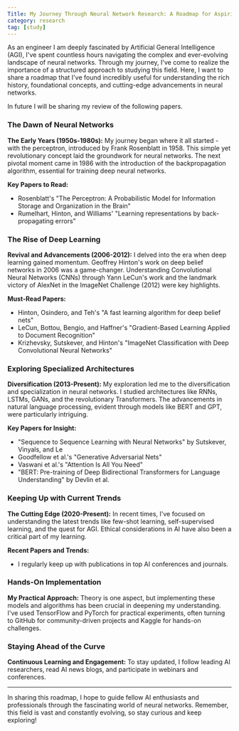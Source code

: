 ```yaml
---
Title: My Journey Through Neural Network Research: A Roadmap for Aspiring AI Enthusiasts
category: research
tag: [study]
---
```



As an engineer I am deeply fascinated by Artificial General Intelligence (AGI), I've spent countless hours navigating the complex and ever-evolving landscape of neural networks. Through my journey, I've come to realize the importance of a structured approach to studying this field. Here, I want to share a roadmap that I've found incredibly useful for understanding the rich history, foundational concepts, and cutting-edge advancements in neural networks.

In future I will be sharing my review of the following papers. 


### **The Dawn of Neural Networks**

**The Early Years (1950s-1980s):** My journey began where it all started - with the perceptron, introduced by Frank Rosenblatt in 1958. This simple yet revolutionary concept laid the groundwork for neural networks. The next pivotal moment came in 1986 with the introduction of the backpropagation algorithm, essential for training deep neural networks.

**Key Papers to Read:**
- Rosenblatt's "The Perceptron: A Probabilistic Model for Information Storage and Organization in the Brain"
- Rumelhart, Hinton, and Williams' "Learning representations by back-propagating errors"

### **The Rise of Deep Learning**

**Revival and Advancements (2006-2012):** I delved into the era when deep learning gained momentum. Geoffrey Hinton's work on deep belief networks in 2006 was a game-changer. Understanding Convolutional Neural Networks (CNNs) through Yann LeCun's work and the landmark victory of AlexNet in the ImageNet Challenge (2012) were key highlights.

**Must-Read Papers:**
- Hinton, Osindero, and Teh's "A fast learning algorithm for deep belief nets"
- LeCun, Bottou, Bengio, and Haffner's "Gradient-Based Learning Applied to Document Recognition"
- Krizhevsky, Sutskever, and Hinton's "ImageNet Classification with Deep Convolutional Neural Networks"

### **Exploring Specialized Architectures**

**Diversification (2013-Present):** My exploration led me to the diversification and specialization in neural networks. I studied architectures like RNNs, LSTMs, GANs, and the revolutionary Transformers. The advancements in natural language processing, evident through models like BERT and GPT, were particularly intriguing.

**Key Papers for Insight:**
- "Sequence to Sequence Learning with Neural Networks" by Sutskever, Vinyals, and Le
- Goodfellow et al.'s "Generative Adversarial Nets"
- Vaswani et al.'s "Attention Is All You Need"
- "BERT: Pre-training of Deep Bidirectional Transformers for Language Understanding" by Devlin et al.

### **Keeping Up with Current Trends**

**The Cutting Edge (2020-Present):** In recent times, I've focused on understanding the latest trends like few-shot learning, self-supervised learning, and the quest for AGI. Ethical considerations in AI have also been a critical part of my learning.

**Recent Papers and Trends:**
- I regularly keep up with publications in top AI conferences and journals.

### **Hands-On Implementation**

**My Practical Approach:** Theory is one aspect, but implementing these models and algorithms has been crucial in deepening my understanding. I've used TensorFlow and PyTorch for practical experiments, often turning to GitHub for community-driven projects and Kaggle for hands-on challenges.

### **Staying Ahead of the Curve**

**Continuous Learning and Engagement:** To stay updated, I follow leading AI researchers, read AI news blogs, and participate in webinars and conferences.

---

In sharing this roadmap, I hope to guide fellow AI enthusiasts and professionals through the fascinating world of neural networks. Remember, this field is vast and constantly evolving, so stay curious and keep exploring!


